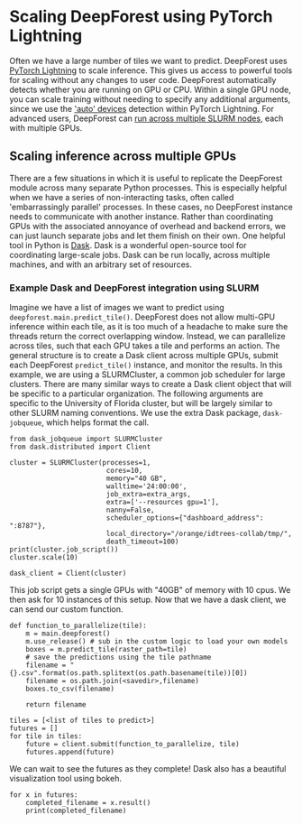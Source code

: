 # Scaling DeepForest using PyTorch Lightning

Often we have a large number of tiles we want to predict. DeepForest uses [PyTorch Lightning](https://lightning.ai/docs/pytorch/stable/) to scale inference. This gives us access to powerful tools for scaling without any changes to user code. DeepForest automatically detects whether you are running on GPU or CPU. Within a single GPU node, you can scale training without needing to specify any additional arguments, since we use the ['auto' devices](https://lightning.ai/docs/pytorch/stable/common/trainer.html#devices) detection within PyTorch Lightning. For advanced users, DeepForest can [run across multiple SLURM nodes](https://lightning.ai/docs/pytorch/stable/clouds/cluster_advanced.html), each with multiple GPUs. 

## Scaling inference across multiple GPUs

There are a few situations in which it is useful to replicate the DeepForest module across many separate Python processes. This is especially helpful when we have a series of non-interacting tasks, often called 'embarrassingly parallel' processes. In these cases, no DeepForest instance needs to communicate with another instance. Rather than coordinating GPUs with the associated annoyance of overhead and backend errors, we can just launch separate jobs and let them finish on their own. One helpful tool in Python is [Dask](https://www.dask.org/). Dask is a wonderful open-source tool for coordinating large-scale jobs. Dask can be run locally, across multiple machines, and with an arbitrary set of resources.

### Example Dask and DeepForest integration using SLURM

Imagine we have a list of images we want to predict using `deepforest.main.predict_tile()`. DeepForest does not allow multi-GPU inference within each tile, as it is too much of a headache to make sure the threads return the correct overlapping window. Instead, we can parallelize across tiles, such that each GPU takes a tile and performs an action. The general structure is to create a Dask client across multiple GPUs, submit each DeepForest `predict_tile()` instance, and monitor the results. In this example, we are using a SLURMCluster, a common job scheduler for large clusters. There are many similar ways to create a Dask client object that will be specific to a particular organization. The following arguments are specific to the University of Florida cluster, but will be largely similar to other SLURM naming conventions. We use the extra Dask package, `dask-jobqueue`, which helps format the call.


```
from dask_jobqueue import SLURMCluster
from dask.distributed import Client

cluster = SLURMCluster(processes=1,
                        cores=10,
                        memory="40 GB",
                        walltime='24:00:00',
                        job_extra=extra_args,
                        extra=['--resources gpu=1'],
                        nanny=False,
                        scheduler_options={"dashboard_address": ":8787"},
                        local_directory="/orange/idtrees-collab/tmp/",
                        death_timeout=100)
print(cluster.job_script())
cluster.scale(10)

dask_client = Client(cluster)
```

This job script gets a single GPUs with "40GB" of memory with 10 cpus. We then ask for 10 instances of this setup.
Now that we have a dask client, we can send our custom function. 

```
def function_to_parallelize(tile):
    m = main.deepforest()
    m.use_release() # sub in the custom logic to load your own models
    boxes = m.predict_tile(raster_path=tile)
    # save the predictions using the tile pathname
    filename = "{}.csv".format(os.path.splitext(os.path.basename(tile))[0])
    filename = os.path.join(<savedir>,filename)
    boxes.to_csv(filename)

    return filename
```

```
tiles = [<list of tiles to predict>]
futures = []
for tile in tiles:
    future = client.submit(function_to_parallelize, tile)
    futures.append(future)
```

We can wait to see the futures as they complete! Dask also has a beautiful visualization tool using bokeh. 

```
for x in futures:
    completed_filename = x.result()
    print(completed_filename)
```
